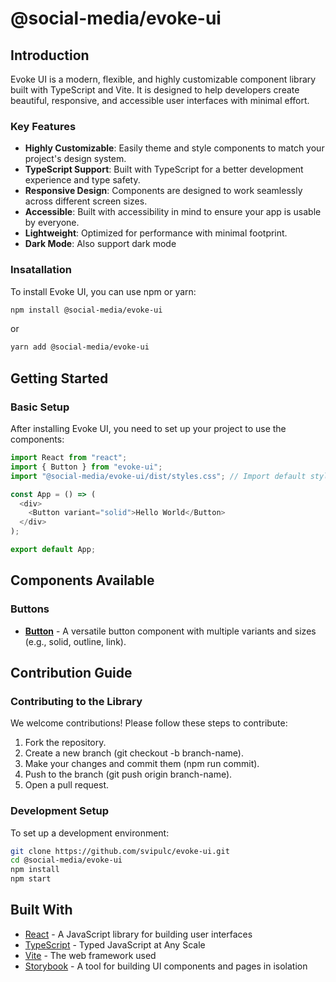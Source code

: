 # @social-media/evoke-ui <!-- change this -->

## Introduction

Evoke UI is a modern, flexible, and highly customizable component library built with TypeScript and Vite. It is designed to help developers create beautiful, responsive, and accessible user interfaces with minimal effort.

### Key Features

- **Highly Customizable**: Easily theme and style components to match your project's design system.
- **TypeScript Support**: Built with TypeScript for a better development experience and type safety.
- **Responsive Design**: Components are designed to work seamlessly across different screen sizes.
- **Accessible**: Built with accessibility in mind to ensure your app is usable by everyone.
- **Lightweight**: Optimized for performance with minimal footprint.
- **Dark Mode**: Also support dark mode

### Insatallation

To install Evoke UI, you can use npm or yarn:

```bash
npm install @social-media/evoke-ui
```

or

```bash
yarn add @social-media/evoke-ui
```

## Getting Started

### Basic Setup

After installing Evoke UI, you need to set up your project to use the components:

```js
import React from "react";
import { Button } from "evoke-ui";
import "@social-media/evoke-ui/dist/styles.css"; // Import default styles

const App = () => (
  <div>
    <Button variant="solid">Hello World</Button>
  </div>
);

export default App;
```

## Components Available

### **Buttons**

- **[Button](docs/button.md)** - A versatile button component with multiple variants and sizes (e.g., solid, outline, link).

## Contribution Guide

### Contributing to the Library

We welcome contributions! Please follow these steps to contribute:

1. Fork the repository.
2. Create a new branch (git checkout -b branch-name).
3. Make your changes and commit them (npm run commit).
4. Push to the branch (git push origin branch-name).
5. Open a pull request.

### Development Setup

To set up a development environment:

```bash
git clone https://github.com/svipulc/evoke-ui.git
cd @social-media/evoke-ui
npm install
npm start
```

## Built With

- [React](https://reactjs.org/) - A JavaScript library for building user interfaces
- [TypeScript](https://www.typescriptlang.org/) - Typed JavaScript at Any Scale
- [Vite](https://vitejs.dev/) - The web framework used
- [Storybook](https://storybook.js.org/) - A tool for building UI components and pages in isolation

